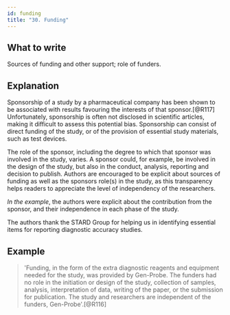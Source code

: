 ```yaml
---
id: funding
title: "30. Funding"
---
```


## What to write

Sources of funding and other support; role of funders.

## Explanation

Sponsorship of a study by a pharmaceutical company has
been shown to be associated with results favouring the interests of that
sponsor.[@R117] Unfortunately, sponsorship is often not disclosed in
scientific articles, making it difficult to assess this potential bias.
Sponsorship can consist of direct funding of the study, or of the
provision of essential study materials, such as test devices.

The role of the sponsor, including the degree to which that sponsor was
involved in the study, varies. A sponsor could, for example, be involved
in the design of the study, but also in the conduct, analysis, reporting
and decision to publish. Authors are encouraged to be explicit about
sources of funding as well as the sponsors role(s) in the study, as this
transparency helps readers to appreciate the level of independency of
the researchers.

*In the example*, the authors were explicit about the contribution from
the sponsor, and their independence in each phase of the study.

The authors thank the STARD Group for helping us in identifying
essential items for reporting diagnostic accuracy studies.

## Example

> 'Funding, in the form of the extra diagnostic reagents and
equipment needed for the study, was provided by Gen-Probe. The funders
had no role in the initiation or design of the study, collection of
samples, analysis, interpretation of data, writing of the paper, or the
submission for publication. The study and researchers are independent of
the funders, Gen-Probe'.[@R116]
